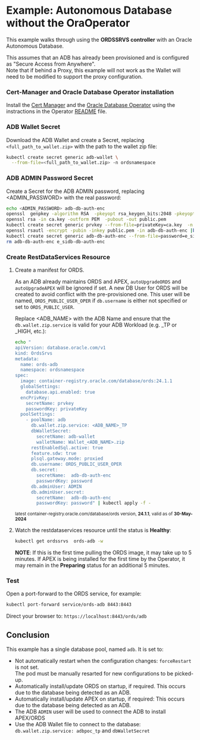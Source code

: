 # Example: Autonomous Database without the OraOperator

This example walks through using the **ORDSSRVS controller** with an Oracle Autonomous Database.  

This assumes that an ADB has already been provisioned and is configured as "Secure Access from Anywhere".  
Note that if behind a Proxy, this example will not work as the Wallet will need to be modified to support the proxy configuration.


### Cert-Manager and Oracle Database Operator installation

Install the [Cert Manager](https://github.com/cert-manager/cert-manager/releases/download/v1.14.4/cert-manager.yaml) and the [Oracle Database Operator](https://github.com/oracle/oracle-database-operator) using the instractions in the Operator [README](https://github.com/oracle/oracle-database-operator/blob/main/README.md) file.


### ADB Wallet Secret

Download the ADB Wallet and create a Secret, replacing `<full_path_to_wallet.zip>` with the path to the wallet zip file:

```bash
kubectl create secret generic adb-wallet \
  --from-file=<full_path_to_wallet.zip> -n ordsnamespace
```

### ADB ADMIN Password Secret

Create a Secret for the ADB ADMIN password, replacing <ADMIN_PASSWORD> with the real password:

```bash
echo <ADMIN_PASSWORD> adb-db-auth-enc
openssl  genpkey -algorithm RSA  -pkeyopt rsa_keygen_bits:2048 -pkeyopt rsa_keygen_pubexp:65537 > ca.k
openssl rsa -in ca.key -outform PEM  -pubout -out public.pem
kubectl create secret generic prvkey --from-file=privateKey=ca.key  -n ordsnamespace
openssl rsautl -encrypt -pubin -inkey public.pem -in adb-db-auth-enc |base64 > e_sidb-db-auth-enc
kubectl create secret generic adb-db-auth-enc --from-file=password=e_sidb-db-auth-enc -n  ordsnamespace
rm adb-db-auth-enc e_sidb-db-auth-enc
```

### Create RestDataServices Resource

1. Create a manifest for ORDS.

    As an ADB already maintains ORDS and APEX, `autoUpgradeORDS` and `autoUpgradeAPEX` will be ignored if set.  A new DB User for ORDS will be created to avoid conflict with the pre-provisioned one.  This user will be
    named, `ORDS_PUBLIC_USER_OPER` if `db.username` is either not specified or set to `ORDS_PUBLIC_USER`.

    Replace <ADB_NAME> with the ADB Name and ensure that the `db.wallet.zip.service` is valid for your ADB Workload (e.g. _TP or _HIGH, etc.):

    ```bash
    echo "
    apiVersion: database.oracle.com/v1
    kind: OrdsSrvs
    metadata:
      name: ords-adb
      namespace: ordsnamespace
    spec:
      image: container-registry.oracle.com/database/ords:24.1.1
      globalSettings:
        database.api.enabled: true
      encPrivKey:
        secretName: prvkey
        passwordKey: privateKey
      poolSettings:
        - poolName: adb
          db.wallet.zip.service: <ADB_NAME>_TP
          dbWalletSecret:
            secretName: adb-wallet
            walletName: Wallet_<ADB_NAME>.zip
          restEnabledSql.active: true
          feature.sdw: true
          plsql.gateway.mode: proxied
          db.username: ORDS_PUBLIC_USER_OPER
          db.secret:
            secretName:  adb-db-auth-enc
            passwordKey: password
          db.adminUser: ADMIN
          db.adminUser.secret:
            secretName:  adb-db-auth-enc
            passwordKey: password" | kubectl apply -f -
    ```
    <sup>latest container-registry.oracle.com/database/ords version, **24.1.1**, valid as of **30-May-2024**</sup>
    
1. Watch the restdataservices resource until the status is **Healthy**:
    ```bash
    kubectl get ordssrvs  ords-adb -w
    ```

    **NOTE**: If this is the first time pulling the ORDS image, it may take up to 5 minutes.  If APEX
    is being installed for the first time by the Operator, it may remain in the **Preparing** 
    status for an additional 5 minutes.

### Test

Open a port-forward to the ORDS service, for example:

```bash
kubectl port-forward service/ords-adb 8443:8443
```

Direct your browser to: `https://localhost:8443/ords/adb`

## Conclusion

This example has a single database pool, named `adb`.  It is set to:

* Not automatically restart when the configuration changes: `forceRestart` is not set.  
  The pod must be manually resarted for new configurations to be picked-up.
* Automatically install/update ORDS on startup, if required.  This occurs due to the database being detected as an ADB.
* Automatically install/update APEX on startup, if required: This occurs due to the database being detected as an ADB.
* The ADB `ADMIN` user will be used to connect the ADB to install APEX/ORDS
* Use the ADB Wallet file to connect to the database: `db.wallet.zip.service: adbpoc_tp` and `dbWalletSecret`
